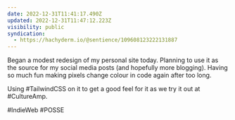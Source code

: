 ```yaml
---
date: 2022-12-31T11:41:17.490Z
updated: 2022-12-31T11:47:12.223Z
visibility: public
syndication:
  - https://hachyderm.io/@sentience/109608123222131887
---
```

Began a modest redesign of my personal site today. Planning to use it as the source for my social media posts (and hopefully more blogging). Having so much fun making pixels change colour in code again after too long.

Using #TailwindCSS on it to get a good feel for it as we try it out at #CultureAmp.

#IndieWeb #POSSE
